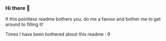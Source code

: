 ### Hi there 👋

If this pointless readme bothers you, do me a favour and bother me to get around to filling it! 

Times I have been bothered about this readme : 9

<!--
**Vivek-Raman/Vivek-Raman** is a ✨ _special_ ✨ repository because its `README.md` (this file) appears on your GitHub profile.

Here are some ideas to get you started:

- 🔭 I’m currently working on ...
- 🌱 I’m currently learning ...
- 👯 I’m looking to collaborate on ...
- 🤔 I’m looking for help with ...
- 💬 Ask me about ...
- 📫 How to reach me: ...
- 😄 Pronouns: ...
- ⚡ Fun fact: ...
-->
